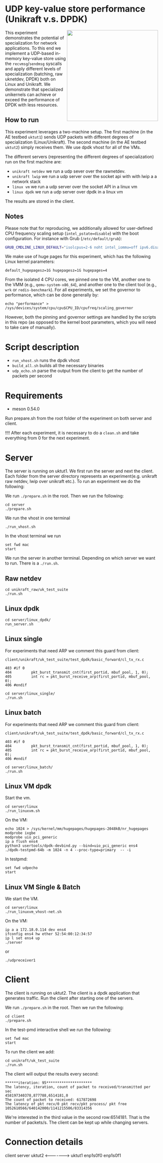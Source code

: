 # UDP key-value store performance (Unikraft v.s. DPDK)

<img align="right" src="../../plots/tab_04_kvs_compare.svg" width="300" />

This experiment demonstrates the potential of specialization for
network applications. To this end we implement a UDP-based in-memory
key-value store using the `recvmsg`/`sendmsg` syscalls and apply
different levels of specialization (batching, raw uknetdev, DPDK) both
on Linux and Unikraft. We demonstrate that specialized unikernels can
achieve or exceed the performance of DPDK with less resources.

## How to run

This experiment leverages a two-machine setup. The first machine (in
the AE testbed `uktut1`) sends UDP packets with different degrees of
specialization (Linux/Unikraft). The second machine (in the AE testbed
`uktut2`) simply receives them. We use dpdk vhost for all of the VMs.

The different servers (representing the different degrees of
specialization) run on the first machine are:
* `unikraft netdev` we run a udp sever over the rawnetdev.
* `unikraft lwip` we run a udp server over the socket api with with lwip a a network stack
* `linux vm` we run a udp server over the socket API in a linux vm
* `linux dpdk` we run a udp server over dpdk in a linux vm

The results are stored in the client.

## Notes

Please note that for reproducing, we additionally allowed for user-defined CPU
frequency scaling setup (`intel_pstate=disable`) with the boot configuration.
For instance with Grub (`/etc/default/grub`):

``` bash
GRUB_CMDLINE_LINUX_DEFAULT="isolcpus=2-6 noht intel_iommu=off ipv6.disable=1 intel_pstate=disable"
```

We make use of huge pages for this experiment, which has the following Linux
kernel parameters:

```
default_hugepagesz=1G hugepagesz=1G hugepages=4
```

From the isolated 4 CPU cores, we pinned one to the VM, another one to the VMM
(e.g., `qemu-system-x86_64`), and another one to the client tool (e.g., `wrk` or
`redis-benchmark`).  For all experiments, we set the governor to performance,
which can be done generally by:

```
echo "performance" > /sys/devices/system/cpu/cpu$CPU_ID/cpufreq/scaling_governor
```

However, both the pinning and governor settings are handled by the scripts in
this repo (as opposed to the kernel boot parameters, which you will need to take
care of manually).

# Script description

* `run_vhost.sh` runs the dpdk vhost
* `build_all.sh` builds all the necessary binaries
* `udp_echo.sh` parse the output from the client to get the number of packets per second

# Requirements

* meson 0.54.0

Run prepare.sh from the root folder of the experiment on both server and client.

!!!! After each experiment, it is necessary to do a `clean.sh` and take everything from
0 for the next experiment.


# Server

The server is running on uktut1. We first run the server and next the
client. Each folder from the server directory represents an
experiment(e.g. unikraft raw netdev, lwip over unikraft etc.). To run
an experiment we do the following:

We run `./prepare.sh` in the root. Then we run the following:
```
cd server
./prepare.sh 
```

We run the vhost in one terminal
```
./run_vhost.sh
```
In the vhost terminal we run
```
set fwd mac
start
```

We run the server in another terminal. Depending on which server we want to run. There is a `./run.sh`. 

## Raw netdev
```
cd unikraft_raw/uk_test_suite
./run.sh
```

## Linux dpdk
```
cd server/linux_dpdk/
run_server.sh
```

## Linux single
For experiments that need ARP we comment this guard from client:

`client/unikraft/uk_test_suite/test_dpdk/basic_forward/cl_tx_rx.c`

```
403 #if 0
404         pkt_burst_transmit_cnt(first_portid, mbuf_pool, 1, 0);
405         int rc = pkt_burst_receive_arp(first_portid, mbuf_pool, 0);
406 #endif
```

```
cd server/linux_single/
./run.sh
```


## Linux batch

For experiments that need ARP we comment this guard from client:

`client/unikraft/uk_test_suite/test_dpdk/basic_forward/cl_tx_rx.c`

```
403 #if 0
404         pkt_burst_transmit_cnt(first_portid, mbuf_pool, 1, 0);
405         int rc = pkt_burst_receive_arp(first_portid, mbuf_pool, 0);
406 #endif
```

```
cd server/linux_batch/
./run.sh
```

## Linux VM dpdk
Start the vm.
```
cd server/linux
./run_linuxvm.sh
```

On the VM:
```
echo 1024 > /sys/kernel/mm/hugepages/hugepages-2048kB/nr_hugepages
modprobe ixgbe
modprobe uio_pci_generic
ip a flush ens4
python3 usertools/dpdk-devbind.py --bind=uio_pci_generic ens4
./dpdk-testpmd-64b -m 1024 -n 4 --proc-type=primary  -- -i
```

In testpmd:
```
set fwd udpecho
start
```

## Linux VM Single & Batch
We start the VM.

```
cd server/linux
./run_linuxvm_vhost-net.sh
```

On the VM:
```
ip a a 172.18.0.114 dev ens4
ifconfig ens4 hw ether 52:54:00:12:34:57
ip l set ens4 up
./server
```
or
```
./udpreceiver1
```

# Client
The client is running on uktut2. The client is a dpdk application that generates traffic. Run the client after starting one of the servers.

We run `./prepare.sh` in the root. Then we run the following:
```
cd client
./prepare.sh
```

In the test-pmd interactive shell we run the following:
```
set fwd mac
start
```

To run the client we add:
```
cd unikraft/uk_test_suite
./run.sh
```

The client will output the results every second:
```
******iteration: 95*********************                
The latency, iteration, count of packet to received/transmitted per sec
458197340378,877788,6514181,0                           
The count of packet to received: 617872698                             
The latency of pkt recv/0 pkt recv/pkt process/ pkt free
1052610566/640142000/1141215506/83314356  
```
We're interested in the third value in the second row:6514181. That 
is the number of packets/s. The client can be kept up while changing servers.

# Connection details
client                server
uktut2      <-------> uktut1
enp1s0f0 	      enp1s0f1

